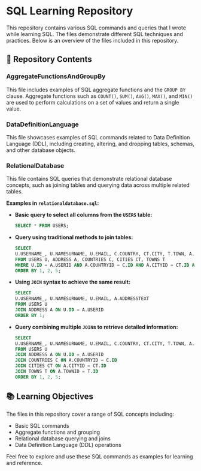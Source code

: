 # SQL Learning Repository

This repository contains various SQL commands and queries that I wrote while learning SQL. The files demonstrate different SQL techniques and practices. Below is an overview of the files included in this repository.

## 📂 Repository Contents

### AggregateFunctionsAndGroupBy

This file includes examples of SQL aggregate functions and the `GROUP BY` clause. Aggregate functions such as `COUNT()`, `SUM()`, `AVG()`, `MAX()`, and `MIN()` are used to perform calculations on a set of values and return a single value.

### DataDefinitionLanguage

This file showcases examples of SQL commands related to Data Definition Language (DDL), including creating, altering, and dropping tables, schemas, and other database objects.

### RelationalDatabase

This file contains SQL queries that demonstrate relational database concepts, such as joining tables and querying data across multiple related tables.

**Examples in `relationaldatabase.sql`:**

- **Basic query to select all columns from the `USERS` table:**

    ```sql
    SELECT * FROM USERS;
    ```

- **Query using traditional methods to join tables:**

    ```sql
    SELECT
    U.USERNAME_, U.NAMESURNAME, U.EMAIL, C.COUNTRY, CT.CITY, T.TOWN, A.ADDRESSTEXT
    FROM USERS U, ADDRESS A, COUNTRIES C, CITIES CT, TOWNS T
    WHERE U.ID = A.USERID AND A.COUNTRYID = C.ID AND A.CITYID = CT.ID AND A.TOWNID = T.ID
    ORDER BY 1, 2, 5;
    ```

- **Using `JOIN` syntax to achieve the same result:**

    ```sql
    SELECT
    U.USERNAME_, U.NAMESURNAME, U.EMAIL, A.ADDRESSTEXT
    FROM USERS U
    JOIN ADDRESS A ON U.ID = A.USERID
    ORDER BY 1;
    ```

- **Query combining multiple `JOIN`s to retrieve detailed information:**

    ```sql
    SELECT
    U.USERNAME_, U.NAMESURNAME, U.EMAIL, C.COUNTRY, CT.CITY, T.TOWN, A.ADDRESSTEXT
    FROM USERS U
    JOIN ADDRESS A ON U.ID = A.USERID
    JOIN COUNTRIES C ON A.COUNTRYID = C.ID
    JOIN CITIES CT ON A.CITYID = CT.ID
    JOIN TOWNS T ON A.TOWNID = T.ID
    ORDER BY 1, 2, 5;
    ```

## 📚 Learning Objectives

The files in this repository cover a range of SQL concepts including:

- Basic SQL commands
- Aggregate functions and grouping
- Relational database querying and joins
- Data Definition Language (DDL) operations

Feel free to explore and use these SQL commands as examples for learning and reference.
